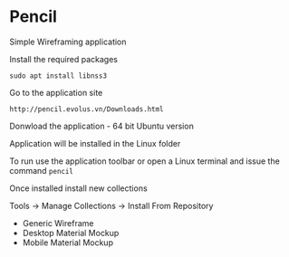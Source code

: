 # Pencil

Simple Wireframing application

Install the required packages
```
sudo apt install libnss3
```

Go to the application site

```
http://pencil.evolus.vn/Downloads.html
```

Donwload the application - 64 bit Ubuntu version

Application will be installed in the Linux folder

To run use the application toolbar or open a Linux terminal and issue the command `pencil`


Once installed install new collections 

Tools -> Manage Collections -> Install From Repository

* Generic Wireframe
* Desktop Material Mockup
* Mobile Material Mockup


